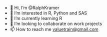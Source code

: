 - 👋 Hi, I’m @RalphKramer
- 👀 I’m interested in R, Python and SAS
- 🌱 I’m currently learning R
- 💞️ I’m looking to collaborate on work projects
- 📫 How to reach me valuetrain@gmail.com 

<!---
RalphKramer/RalphKramer is a ✨ special ✨ repository because its `README.md` (this file) appears on your GitHub profile.
You can click the Preview link to take a look at your changes.
--->
